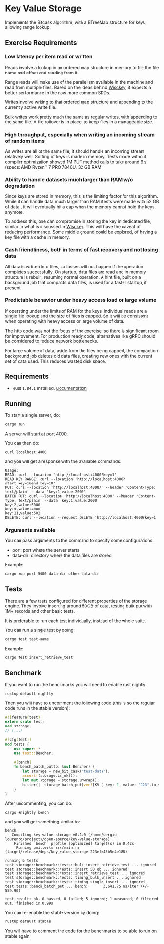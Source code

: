# Key Value Storage

Implements the Bitcask algorithm, with a BTreeMap structure for keys, allowing range lookup.

## Exercise Requirements

### Low latency per item read or written

Reads involve a lookup in an ordered map structure in memory to file the file name and offset and reading from it.

Range reads will make use of the parallelism available in the machine and read from multiple files. Based on the ideas
behind [Wisckey](https://www.usenix.org/system/files/conference/fast16/fast16-papers-lu.pdf),
it expects a better performance in the now more common SDDs.

Writes involve writing to that ordered map structure and appending to the currently active write file.

Bulk writes work pretty much the same as regular writes, with appending to the same file. A file rollover is in place,
to keep files in a manageable size.

### High throughput, especially when writing an incoming stream of random items

As writes are all ot the same file, it should handle an incoming stream relatively well. Sorting of keys is made in
memory.
Tests made without compiler optimization showed 1M PUT method calls to take around 9 s (specs: AMD Ryzen™ 7 PRO 7840U,
32 GB RAM)

### Ability to handle datasets much larger than RAM w/o degradation

Since keys are stored in memory, this is the limiting factor for this algorithm.
While it can handle data much larger than RAM (tests were made with 52 GB of data),
it will eventually hit a cap when the memory cannot hold the keys anymore.

To address this, one can compromise in storing the key in dedicated file, similar to what is discussed
in [Wisckey](https://www.usenix.org/system/files/conference/fast16/fast16-papers-lu.pdf).
This will have the caveat of reducing performance. Some middle ground could be explored, of having a key file with a
cache in memory.

### Cash friendliness, both in terms of fast recovery and not losing data

All data is written into files, so losses will not happen if the operation completes successfully.
On startup, data files are read and in memory structure is rebuilt, resuming normal operation.
A hint file, built on a background job that compacts data files, is used for a faster startup, if present.

### Predictable behavior under heavy access load or large volume

If operating under the limits of RAM for the keys, individual reads are a single file lookup and the size of files is
capped.
So it will be consistent when operating with heavy access or large volume of data.

The http code was not the focus of the exercise, so there is significant room for improvement.
For production ready code, alternatives like gRPC should be considered to reduce network bottlenecks.

For large volume of data, aside from the files being capped, the compaction background job deletes old data files,
creating new ones with the current set of data used. This reduces wasted disk space.

## Requirements

* Rust `1.84.1` installed. [Documentation](https://www.rust-lang.org/tools/install)

## Running

To start a single server, do:

```bash
cargo run
```

A server will start at port 4000.

You can then do:

```bash
curl localhost:4000
```

and you will get a response with the available commands:

```
Usage:
READ: curl --location 'http://localhost:4000?key=1'
READ KEY RANGE: curl --location 'http://localhost:4000?start_key=1&end_key=10'
PUT: curl --location 'http://localhost:4000/' --header 'Content-Type: text/plain' --data 'key:1,value:2000'
BATCH PUT: curl --location 'http://localhost:4000' --header 'Content-Type: text/plain' --data 'key:1,value:2000
key:2,value:5000
key:5,value:4000
key:11,value:502'
DELETE: curl --location --request DELETE 'http://localhost:4000?key=1
```

### Arguments available

You can pass arguments to the command to specify some configurations:

- port: port where the server starts
- data-dir: directory where the data files are stored

Example:

```bash
cargo run port 5000 data-dir other-data-dir
```

## Tests

There are a few tests configured for different properties of the storage engine.
They involve inserting around 50GB of data, testing bulk put with 1M+ records and other basic tests.

It is preferable to run each test individually, instead of the whole suite.

You can run a single test by doing:

```bash
cargo test test-name
```

Example:

```bash
cargo test insert_retrieve_test
```

## Benchmark

If you want to run the benchmarks you will need to enable rust nightly

```bash
rustup default nightly
```

Then you will have to uncomment the following code (this is so the regular code runs in the stable version):

```rust
#![feature(test)]
extern crate test;
mod storage;
// (...)

#[cfg(test)]
mod tests {
    use super::*;
    use test::Bencher;

    #[bench]
    fn bench_batch_put(b: &mut Bencher) {
        let storage = new_bit_cask("test-data");
        assert!(storage.is_ok());
        let mut storage = storage.unwrap();
        b.iter(|| storage.batch_put(vec![KV { key: 1, value: "123".to_string() }]));
    }
}
```

After uncommenting, you can do:

```bash
cargo +nightly bench
```

and you will get something similar to:

```
bench
   Compiling key-value-storage v0.1.0 (/home/sergio-lourenco/projects/open-source/key-value-storage)
    Finished `bench` profile [optimized] target(s) in 0.42s
     Running unittests src/main.rs (target/release/deps/key_value_storage-223efe45b5e4e188)

running 6 tests
test storage::benchmark::tests::bulk_insert_retrieve_test ... ignored
test storage::benchmark::tests::insert_50_gb ... ignored
test storage::benchmark::tests::insert_retrieve_test ... ignored
test storage::benchmark::tests::timing_bulk_insert ... ignored
test storage::benchmark::tests::timing_single_insert ... ignored
test tests::bench_batch_put ... bench:       3,641.75 ns/iter (+/- 559.90)

test result: ok. 0 passed; 0 failed; 5 ignored; 1 measured; 0 filtered out; finished in 0.99s
```

You can re-enable the stable version by doing:

```bash
rustup default stable
```

You will have to comment the code for the benchmarks to be able to run on stable again